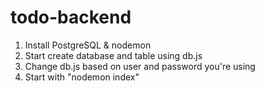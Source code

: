 # todo-backend

1. Install PostgreSQL & nodemon
2. Start create database and table using db.js
3. Change db.js based on user and password you're using
4. Start with "nodemon index"

